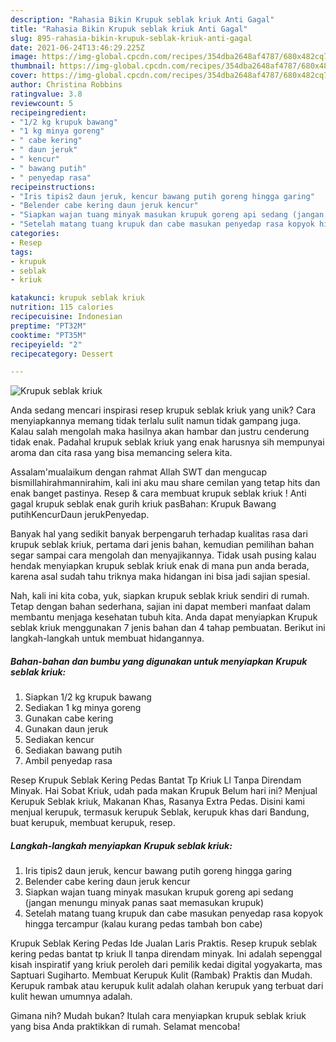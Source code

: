 ```yaml
---
description: "Rahasia Bikin Krupuk seblak kriuk Anti Gagal"
title: "Rahasia Bikin Krupuk seblak kriuk Anti Gagal"
slug: 895-rahasia-bikin-krupuk-seblak-kriuk-anti-gagal
date: 2021-06-24T13:46:29.225Z
image: https://img-global.cpcdn.com/recipes/354dba2648af4787/680x482cq70/krupuk-seblak-kriuk-foto-resep-utama.jpg
thumbnail: https://img-global.cpcdn.com/recipes/354dba2648af4787/680x482cq70/krupuk-seblak-kriuk-foto-resep-utama.jpg
cover: https://img-global.cpcdn.com/recipes/354dba2648af4787/680x482cq70/krupuk-seblak-kriuk-foto-resep-utama.jpg
author: Christina Robbins
ratingvalue: 3.8
reviewcount: 5
recipeingredient:
- "1/2 kg krupuk bawang"
- "1 kg minya goreng"
- " cabe kering"
- " daun jeruk"
- " kencur"
- " bawang putih"
- " penyedap rasa"
recipeinstructions:
- "Iris tipis2 daun jeruk, kencur bawang putih goreng hingga garing"
- "Belender cabe kering daun jeruk kencur"
- "Siapkan wajan tuang minyak masukan krupuk goreng api sedang (jangan menungu minyak panas saat memasukan krupuk)"
- "Setelah matang tuang krupuk dan cabe masukan penyedap rasa kopyok hingga tercampur (kalau kurang pedas tambah bon cabe)"
categories:
- Resep
tags:
- krupuk
- seblak
- kriuk

katakunci: krupuk seblak kriuk 
nutrition: 115 calories
recipecuisine: Indonesian
preptime: "PT32M"
cooktime: "PT35M"
recipeyield: "2"
recipecategory: Dessert

---
```



![Krupuk seblak kriuk](https://img-global.cpcdn.com/recipes/354dba2648af4787/680x482cq70/krupuk-seblak-kriuk-foto-resep-utama.jpg)

Anda sedang mencari inspirasi resep krupuk seblak kriuk yang unik? Cara menyiapkannya memang tidak terlalu sulit namun tidak gampang juga. Kalau salah mengolah maka hasilnya akan hambar dan justru cenderung tidak enak. Padahal krupuk seblak kriuk yang enak harusnya sih mempunyai aroma dan cita rasa yang bisa memancing selera kita.

Assalam&#39;mualaikum dengan rahmat Allah SWT dan mengucap bismillahirahmannirahim, kali ini aku mau share cemilan yang tetap hits dan enak banget pastinya. Resep &amp; cara membuat krupuk seblak kriuk ! Anti gagal krupuk seblak enak gurih kriuk pasBahan: Krupuk Bawang putihKencurDaun jerukPenyedap.

Banyak hal yang sedikit banyak berpengaruh terhadap kualitas rasa dari krupuk seblak kriuk, pertama dari jenis bahan, kemudian pemilihan bahan segar sampai cara mengolah dan menyajikannya. Tidak usah pusing kalau hendak menyiapkan krupuk seblak kriuk enak di mana pun anda berada, karena asal sudah tahu triknya maka hidangan ini bisa jadi sajian spesial.


Nah, kali ini kita coba, yuk, siapkan krupuk seblak kriuk sendiri di rumah. Tetap dengan bahan sederhana, sajian ini dapat memberi manfaat dalam membantu menjaga kesehatan tubuh kita. Anda dapat menyiapkan Krupuk seblak kriuk menggunakan 7 jenis bahan dan 4 tahap pembuatan. Berikut ini langkah-langkah untuk membuat hidangannya.

<!--inarticleads1-->

##### Bahan-bahan dan bumbu yang digunakan untuk menyiapkan Krupuk seblak kriuk:

1. Siapkan 1/2 kg krupuk bawang
1. Sediakan 1 kg minya goreng
1. Gunakan  cabe kering
1. Gunakan  daun jeruk
1. Sediakan  kencur
1. Sediakan  bawang putih
1. Ambil  penyedap rasa


Resep Krupuk Seblak Kering Pedas Bantat Tp Kriuk Ll Tanpa Direndam Minyak. Hai Sobat Kriuk, udah pada makan Krupuk Belum hari ini? Menjual Kerupuk Seblak kriuk, Makanan Khas, Rasanya Extra Pedas. Disini kami menjual kerupuk, termasuk kerupuk Seblak, kerupuk khas dari Bandung, buat kerupuk, membuat kerupuk, resep. 

<!--inarticleads2-->

##### Langkah-langkah menyiapkan Krupuk seblak kriuk:

1. Iris tipis2 daun jeruk, kencur bawang putih goreng hingga garing
1. Belender cabe kering daun jeruk kencur
1. Siapkan wajan tuang minyak masukan krupuk goreng api sedang (jangan menungu minyak panas saat memasukan krupuk)
1. Setelah matang tuang krupuk dan cabe masukan penyedap rasa kopyok hingga tercampur (kalau kurang pedas tambah bon cabe)


Krupuk Seblak Kering Pedas Ide Jualan Laris Praktis. Resep krupuk seblak kering pedas bantat tp kriuk ll tanpa direndam minyak. Ini adalah sepenggal kisah inspiratif yang kriuk peroleh dari pemilik kedai digital yogyakarta, mas Saptuari Sugiharto. Membuat Kerupuk Kulit (Rambak) Praktis dan Mudah. Kerupuk rambak atau kerupuk kulit adalah olahan kerupuk yang terbuat dari kulit hewan umumnya adalah. 

Gimana nih? Mudah bukan? Itulah cara menyiapkan krupuk seblak kriuk yang bisa Anda praktikkan di rumah. Selamat mencoba!

